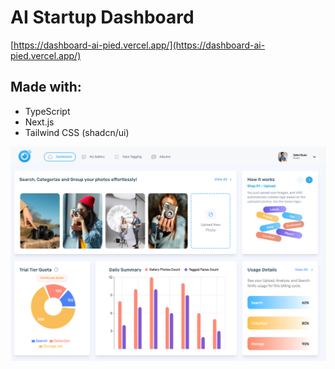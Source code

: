 # AI Startup Dashboard

[https://dashboard-ai-pied.vercel.app/](https://dashboard-ai-pied.vercel.app/)

## Made with:

- TypeScript
- Next.js
- Tailwind CSS (shadcn/ui)

![AI Startup](/public/screen.png)
